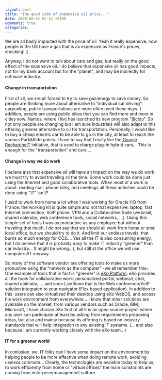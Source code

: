 ```yaml
---
layout: post
title: "The good side of expensive oil price..."
date: 2008-06-02 05-12 +0100
comments: true
categories:
---
```

We are all badly impacted with the price of oil. Yeah it really expensive,
now people is the US have a gas that is as expensive as France's
prices, shocking! ;).

Anyway, I do not want to talk about cars and gas, but really on the
good effect of the expensive oil. I do believe that expensive oil has
good impacts, not for my bank account but for the "planet", and may be
indirectly for software industry.

#### Change in transportation

First of all, we are all forced to try to save gaz/enegy to save money. So people are thinking more about alternative to "individual car driving": carpooling, public
transportations are more often used these days. I
addition, people are using public bikes that you can find
more and more in cities now. Nantes, where I live has launched its new
program "[Bicloo](http://www.bicloo.nantesmetropole.fr/)". So not only people are changing
but I am sure industrials will also adapt to this offering greener
alternative to oil for transportation. Personally, I would like to buy
a cheap
electric car to be able to go in the city, at least to reach the
various Park&Ride points. I have to say that I really like the[
Google RecharcheIT](http://www.google.org/recharge/) initiative, that is used to charge plug-in
hybrid cars... This is enough for the "transportation" and cars....

#### Change in way we do work

I believe also that expensive oil will have an impact on the way we do
work: we must try to avoid traveling all the time. Some work could be
done just using the Internet and good collaborative tools. When most of
a work is about: reading mail, phone talks, and meetings all these
activities could be done using "IT" isn't?

I used to work from home a lot when I was working for Oracle HQ from
France: the working kit is quite simple and not that expensive: laptop,
fast Internet connection, VoIP phone, VPN and a Collaborative
Suite (webmail, shared calendar, web conference tools, social networks, ...). Using this simple set of tools I was as productive as any employee but without
 traveling that much. I do not say that we should all work from home or smal local office, but we should try to do it. And limit our endless travels, that burns so much energy for CO2.... Yes all the IT is also consuming energy, but I do believe that it is probably easy to make IT industry "greener" than car industry... (I might be wrong...), but still at the office we will use computers/IT anyway..

So many of the software vendor are offering tools to make us more productive using the "network as the computer" -we all remember this-.
One example of tools that in fact is "greener" is [eXo Platform](http://www.exoplatform.org). eXo provides all the tools for collaborative work: personalized portal, webmail, chat, shared calendar, ... and soon
  LiveRoom that is the Web conference/VoIP solution integrated to your   navigator (Flex based application). In addition to this, users can also
  virtualized their desktop using eXo WebOS, and access his work   environment from everywhere... I know that other solutions are available on the market, from various vendors such as Oracle, IBM,   Microsoft, I have chosen eXo first of all it is an open source project where any user can participate at least by asking from requirements   proposing ideas, but also and mainly because its offering is based on industry standards that will help integration to any existing IT   systems. (... and also because I am currently working closely with the eXo team...)

#### IT for a greener world

In conlusion, we, IT folks can I have some impact on the environment by helping people to be more effective when doing remote work, avoiding useless commute... Clearly, the technologies are avaiable today to help us, to work efficiently from home or "virtual offices" the main constraints are coming from enterprise/management culture.
